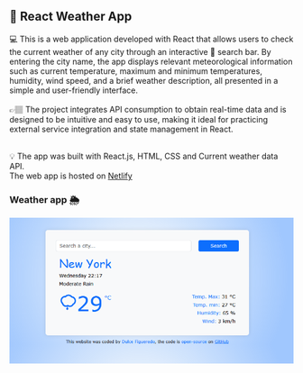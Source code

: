 ## 📍 React Weather App

<p>
  💻 This is a web application developed with React that allows users to check the current weather of any city through an interactive 🔎 search bar. By entering the city name, the app displays relevant meteorological information such as current temperature, maximum and minimum temperatures, humidity, wind speed, and a brief weather description, all presented in a simple and user-friendly interface. </br></br>
  👉🏽 The project integrates API consumption to obtain real-time data and is designed to be intuitive and easy to use, making it ideal for practicing external service integration and state management in React.  </br></br>

  💡 The app was built with React.js, HTML, CSS and Current weather data API. </br>
  The web app is hosted on <a href="https://dulce-react-weather.netlify.app/">Netlify</a>

  
</p>

### Weather app 🌦

<img src="public/react-weather-app.png" alt="Weather app" width="700" >

